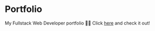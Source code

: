 # Portfolio
My Fullstack Web Developer portfolio 🐱‍💻 
Click [here](https://edu0ff.dev) and check it out!
